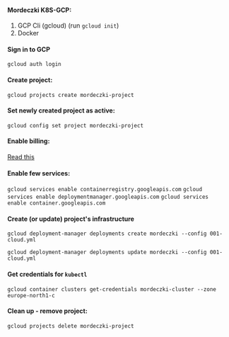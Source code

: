 #### Mordeczki K8S-GCP:


1. GCP Cli (gcloud) (run `gcloud init`)
2. Docker

#### Sign in to GCP
`gcloud auth login`

#### Create project: 
`gcloud projects create mordeczki-project`


#### Set newly created project as active: 
`gcloud config set project mordeczki-project`


#### Enable billing:
[Read this](https://support.google.com/googleapi/answer/6158867?hl=en)


#### Enable few services:
`gcloud services enable containerregistry.googleapis.com`
`gcloud services enable deploymentmanager.googleapis.com`
`gcloud services enable container.googleapis.com`



#### Create (or update) project's infrastructure

`gcloud deployment-manager deployments create mordeczki --config 001-cloud.yml`

`gcloud deployment-manager deployments update mordeczki --config 001-cloud.yml`

#### Get credentials for `kubectl`

`gcloud container clusters get-credentials mordeczki-cluster --zone europe-north1-c`


#### Clean up - remove project:
`gcloud projects delete mordeczki-project` 

